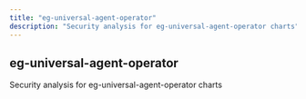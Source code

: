 ```yaml
---
title: "eg-universal-agent-operator"
description: "Security analysis for eg-universal-agent-operator charts"
---
```


## eg-universal-agent-operator

Security analysis for eg-universal-agent-operator charts
